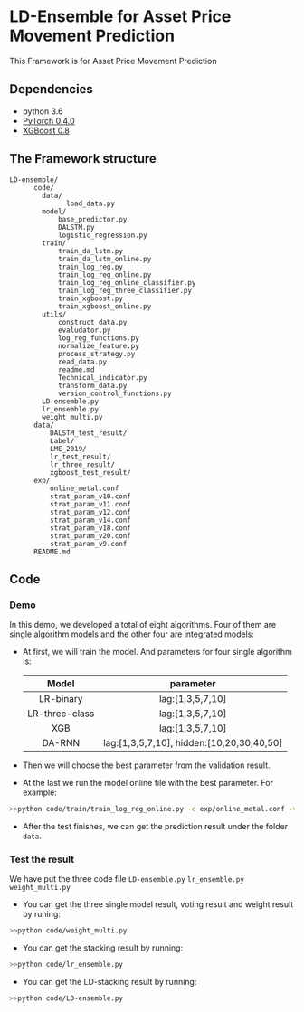 # LD-Ensemble for Asset Price Movement Prediction

This Framework is for Asset Price Movement Prediction

## Dependencies

* python 3.6
* [PyTorch 0.4.0](https://pytorch.org/get-started/locally/)
* [XGBoost 0.8](https://pypi.org/project/xgboost/)

## The Framework structure
```directory
LD-ensemble/
      code/
        data/
              load_data.py
        model/
            base_predictor.py
            DALSTM.py
            logistic_regression.py
        train/
            train_da_lstm.py
            train_da_lstm_online.py
            train_log_reg.py
            train_log_reg_online.py
            train_log_reg_online_classifier.py
            train_log_reg_three_classifier.py
            train_xgboost.py
            train_xgboost_online.py
        utils/
            construct_data.py
            evaludator.py
            log_reg_functions.py
            normalize_feature.py
            process_strategy.py
            read_data.py
            readme.md
            Technical_indicator.py
            transform_data.py
            version_control_functions.py
        LD-ensemble.py
        lr_ensemble.py
        weight_multi.py
      data/
          DALSTM_test_result/
          Label/
          LME_2019/
          lr_test_result/
          lr_three_result/
          xgboost_test_result/
      exp/
          online_metal.conf
          strat_param_v10.conf
          strat_param_v11.conf
          strat_param_v12.conf
          strat_param_v14.conf
          strat_param_v18.conf
          strat_param_v20.conf
          strat_param_v9.conf
      README.md
```
## Code

### Demo

In this demo, we developed a total of eight algorithms. Four of them are single algorithm models and the other four are integrated models:
  * At first, we will train the model. And parameters for four single algorithm is:

      | Model | parameter |
      | :-----: | :-----: |
      | LR-binary | lag:[1,3,5,7,10] |
      | LR-three-class | lag:[1,3,5,7,10] |
      | XGB | lag:[1,3,5,7,10] |
      | DA-RNN | lag:[1,3,5,7,10], hidden:[10,20,30,40,50] |

  * Then we will choose the best parameter from the validation result.
  * At the last we run the model online file with the best parameter. For example:
  ```bash
  >>python code/train/train_log_reg_online.py -c exp/online_metal.conf -v v5 -s 1 -l 7 -C 0.001 -gt LME_Al_Close
  ``` 
  * After the test finishes, we can get the prediction result under the folder `data`.

### Test the result
  We have put the three code file `LD-ensemble.py` `lr_ensemble.py` `weight_multi.py`
  * You can get the three single model result, voting result and weight result by runing:
  ```bash
  >>python code/weight_multi.py
  ``` 
  * You can get the stacking result by running:
  ```bash
  >>python code/lr_ensemble.py
  ```   
  * You can get the LD-stacking result by running:
  ```bash
  >>python code/LD-ensemble.py
  ```    



